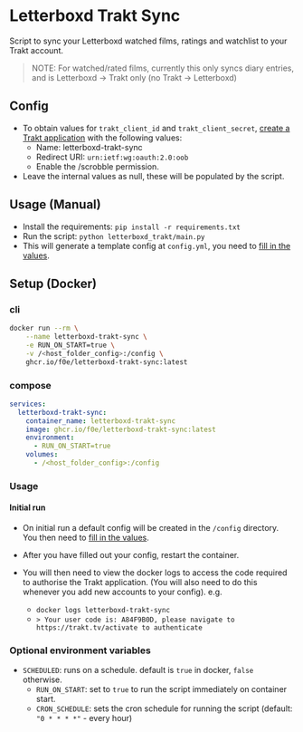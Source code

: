 # Letterboxd Trakt Sync

Script to sync your Letterboxd watched films, ratings and watchlist to your Trakt account.

> NOTE: For watched/rated films, currently this only syncs diary entries, and is Letterboxd -> Trakt only (no Trakt -> Letterboxd)

## Config

- To obtain values for `trakt_client_id` and `trakt_client_secret`, [create a Trakt application](https://trakt.tv/oauth/applications) with the following values:
  - Name: letterboxd-trakt-sync
  - Redirect URI: `urn:ietf:wg:oauth:2.0:oob`
  - Enable the /scrobble permission.
- Leave the internal values as null, these will be populated by the script.

## Usage (Manual)

- Install the requirements: `pip install -r requirements.txt`
- Run the script: `python letterboxd_trakt/main.py`
- This will generate a template config at `config.yml`, you need to [fill in the values](#config).

## Setup (Docker)

### cli

```sh
docker run --rm \
    --name letterboxd-trakt-sync \
    -e RUN_ON_START=true \
    -v /<host_folder_config>:/config \
    ghcr.io/f0e/letterboxd-trakt-sync:latest
```

### compose

```yml
services:
  letterboxd-trakt-sync:
    container_name: letterboxd-trakt-sync
    image: ghcr.io/f0e/letterboxd-trakt-sync:latest
    environment:
      - RUN_ON_START=true
    volumes:
      - /<host_folder_config>:/config
```

### Usage

#### Initial run

- On initial run a default config will be created in the `/config` directory. You then need to [fill in the values](#config).

- After you have filled out your config, restart the container.

- You will then need to view the docker logs to access the code required to authorise the Trakt application. (You will also need to do this whenever you add new accounts to your config). e.g.
  - `docker logs letterboxd-trakt-sync`
  - `> Your user code is: A84F9B0D, please navigate to https://trakt.tv/activate to authenticate`

### Optional environment variables

- `SCHEDULED`: runs on a schedule. default is `true` in docker, `false` otherwise.
  - `RUN_ON_START`: set to `true` to run the script immediately on container start.
  - `CRON_SCHEDULE`: sets the cron schedule for running the script (default: `"0 * * * *"` - every hour)
